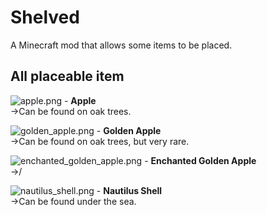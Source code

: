 # Shelved
A Minecraft mod that allows some items to be placed.
## All placeable item
![apple.png](https://github.com/Mtstream/Shelved/blob/main/src/main/resources/assets/shelved/textures/item/apple.png) - **Apple**  
→Can be found on oak trees.  
  
![golden_apple.png](https://github.com/Mtstream/Shelved/blob/main/src/main/resources/assets/shelved/textures/item/golden_apple.png) - **Golden Apple**  
→Can be found on oak trees, but very rare.  
  
![enchanted_golden_apple.png](https://github.com/Mtstream/Shelved/blob/main/src/main/resources/assets/shelved/textures/item/golden_apple.png) - **Enchanted Golden Apple**  
→/  
  
![nautilus_shell.png](https://github.com/Mtstream/Shelved/blob/main/src/main/resources/assets/shelved/textures/item/nautilus_shell.png) - **Nautilus Shell**  
→Can be found under the sea. 
